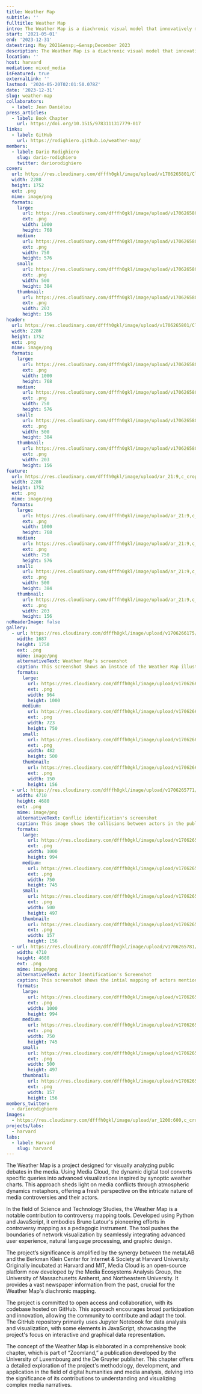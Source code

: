 ```yaml
---
title: Weather Map
subtitle: ''
fulltitle: Weather Map
intro: The Weather Map is a diachronic visual model that innovatively maps controversies in media narratives, using advanced data analysis to visualize the evolution of public debates over the years.
start: '2021-05-01'
end: '2023-12-31'
datestring: May 2021&ensp;–&ensp;December 2023
description: The Weather Map is a diachronic visual model that innovatively maps controversies in media narratives, using advanced data analysis to visualize the evolution…
location: ''
host: harvard
mediation: mixed_media
isFeatured: true
externalLink: ''
lastmod: '2024-05-20T02:01:50.078Z'
date: '2023-12-31'
slug: weather-map
collaborators:
  - label: Jean Daniélou
press_articles:
  - label: Book Chapter
    url: https://doi.org/10.1515/9783111317779-017
links:
  - label: GitHub
    url: https://rodighiero.github.io/weather-map/
members:
  - label: Dario Rodighiero
    slug: dario-rodighiero
    twitter: dariorodighiero
cover:
  url: https://res.cloudinary.com/dfffh0gkl/image/upload/v1706265801/Cloud_Map_5d47c6c785.png
  width: 2280
  height: 1752
  ext: .png
  mime: image/png
  formats:
    large:
      url: https://res.cloudinary.com/dfffh0gkl/image/upload/v1706265802/large_Cloud_Map_5d47c6c785.png
      ext: .png
      width: 1000
      height: 768
    medium:
      url: https://res.cloudinary.com/dfffh0gkl/image/upload/v1706265803/medium_Cloud_Map_5d47c6c785.png
      ext: .png
      width: 750
      height: 576
    small:
      url: https://res.cloudinary.com/dfffh0gkl/image/upload/v1706265803/small_Cloud_Map_5d47c6c785.png
      ext: .png
      width: 500
      height: 384
    thumbnail:
      url: https://res.cloudinary.com/dfffh0gkl/image/upload/v1706265802/thumbnail_Cloud_Map_5d47c6c785.png
      ext: .png
      width: 203
      height: 156
header:
  url: https://res.cloudinary.com/dfffh0gkl/image/upload/v1706265801/Cloud_Map_5d47c6c785.png
  width: 2280
  height: 1752
  ext: .png
  mime: image/png
  formats:
    large:
      url: https://res.cloudinary.com/dfffh0gkl/image/upload/v1706265802/large_Cloud_Map_5d47c6c785.png
      ext: .png
      width: 1000
      height: 768
    medium:
      url: https://res.cloudinary.com/dfffh0gkl/image/upload/v1706265803/medium_Cloud_Map_5d47c6c785.png
      ext: .png
      width: 750
      height: 576
    small:
      url: https://res.cloudinary.com/dfffh0gkl/image/upload/v1706265803/small_Cloud_Map_5d47c6c785.png
      ext: .png
      width: 500
      height: 384
    thumbnail:
      url: https://res.cloudinary.com/dfffh0gkl/image/upload/v1706265802/thumbnail_Cloud_Map_5d47c6c785.png
      ext: .png
      width: 203
      height: 156
feature:
  url: https://res.cloudinary.com/dfffh0gkl/image/upload/ar_21:9,c_crop/v1706265801/Cloud_Map_5d47c6c785.png
  width: 2280
  height: 1752
  ext: .png
  mime: image/png
  formats:
    large:
      url: https://res.cloudinary.com/dfffh0gkl/image/upload/ar_21:9,c_crop/v1706265802/large_Cloud_Map_5d47c6c785.png
      ext: .png
      width: 1000
      height: 768
    medium:
      url: https://res.cloudinary.com/dfffh0gkl/image/upload/ar_21:9,c_crop/v1706265803/medium_Cloud_Map_5d47c6c785.png
      ext: .png
      width: 750
      height: 576
    small:
      url: https://res.cloudinary.com/dfffh0gkl/image/upload/ar_21:9,c_crop/v1706265803/small_Cloud_Map_5d47c6c785.png
      ext: .png
      width: 500
      height: 384
    thumbnail:
      url: https://res.cloudinary.com/dfffh0gkl/image/upload/ar_21:9,c_crop/v1706265802/thumbnail_Cloud_Map_5d47c6c785.png
      ext: .png
      width: 203
      height: 156
noHeaderImage: false
gallery:
  - url: https://res.cloudinary.com/dfffh0gkl/image/upload/v1706266175/Fig_9_e1e2a96dbd.png
    width: 1687
    height: 1750
    ext: .png
    mime: image/png
    alternativeText: Weather Map's screenshot
    caption: This screenshot shows an instace of the Weather Map illustrating the last ten years of public debate about renowable energies.
    formats:
      large:
        url: https://res.cloudinary.com/dfffh0gkl/image/upload/v1706266176/large_Fig_9_e1e2a96dbd.png
        ext: .png
        width: 964
        height: 1000
      medium:
        url: https://res.cloudinary.com/dfffh0gkl/image/upload/v1706266177/medium_Fig_9_e1e2a96dbd.png
        ext: .png
        width: 723
        height: 750
      small:
        url: https://res.cloudinary.com/dfffh0gkl/image/upload/v1706266178/small_Fig_9_e1e2a96dbd.png
        ext: .png
        width: 482
        height: 500
      thumbnail:
        url: https://res.cloudinary.com/dfffh0gkl/image/upload/v1706266176/thumbnail_Fig_9_e1e2a96dbd.png
        ext: .png
        width: 150
        height: 156
  - url: https://res.cloudinary.com/dfffh0gkl/image/upload/v1706265771/Fig_8_075ce158e3.png
    width: 4710
    height: 4680
    ext: .png
    mime: image/png
    alternativeText: Conflic identification's screenshot
    caption: This image shows the collisions between actors in the public debates of renewable energies; it is part of the Python code to develop an instance of the Weather Map.
    formats:
      large:
        url: https://res.cloudinary.com/dfffh0gkl/image/upload/v1706265773/large_Fig_8_075ce158e3.png
        ext: .png
        width: 1000
        height: 994
      medium:
        url: https://res.cloudinary.com/dfffh0gkl/image/upload/v1706265773/medium_Fig_8_075ce158e3.png
        ext: .png
        width: 750
        height: 745
      small:
        url: https://res.cloudinary.com/dfffh0gkl/image/upload/v1706265774/small_Fig_8_075ce158e3.png
        ext: .png
        width: 500
        height: 497
      thumbnail:
        url: https://res.cloudinary.com/dfffh0gkl/image/upload/v1706265772/thumbnail_Fig_8_075ce158e3.png
        ext: .png
        width: 157
        height: 156
  - url: https://res.cloudinary.com/dfffh0gkl/image/upload/v1706265781/Fig_7_13899ad38a.png
    width: 4710
    height: 4680
    ext: .png
    mime: image/png
    alternativeText: Actor Identification's Screenshot
    caption: This screenshot shows the intial mapping of actors mentioned in the newspapers articles about renowable energy.
    formats:
      large:
        url: https://res.cloudinary.com/dfffh0gkl/image/upload/v1706265782/large_Fig_7_13899ad38a.png
        ext: .png
        width: 1000
        height: 994
      medium:
        url: https://res.cloudinary.com/dfffh0gkl/image/upload/v1706265783/medium_Fig_7_13899ad38a.png
        ext: .png
        width: 750
        height: 745
      small:
        url: https://res.cloudinary.com/dfffh0gkl/image/upload/v1706265783/small_Fig_7_13899ad38a.png
        ext: .png
        width: 500
        height: 497
      thumbnail:
        url: https://res.cloudinary.com/dfffh0gkl/image/upload/v1706265781/thumbnail_Fig_7_13899ad38a.png
        ext: .png
        width: 157
        height: 156
members_twitter:
  - dariorodighiero
images:
  - https://res.cloudinary.com/dfffh0gkl/image/upload/ar_1200:600,c_crop/c_limit,h_1200,w_600/v1706265801/Cloud_Map_5d47c6c785.png
projects/labs:
  - harvard
labs:
  - label: Harvard
    slug: harvard
---
```

The Weather Map is a project designed for visually analyzing public debates in the media. Using Media Cloud, the dynamic digital tool converts specific queries into advanced visualizations inspired by synoptic weather charts. This approach sheds light on media conflicts through atmospheric dynamics metaphors, offering a fresh perspective on the intricate nature of media controversies and their actors.

In the field of Science and Technology Studies, the Weather Map is a notable contribution to controversy mapping tools. Developed using Python and JavaScript, it embodies Bruno Latour's pioneering efforts in controversy mapping as a pedagogic instrument. The tool pushes the boundaries of network visualization by seamlessly integrating advanced user experience, natural language processing, and graphic design.

The project’s significance is amplified by the synergy between the metaLAB and the Berkman Klein Center for Internet & Society at Harvard University. Originally incubated at Harvard and MIT, Media Cloud is an open-source platform now developed by the Media Ecosystems Analysis Group, the University of Massachusetts Amherst, and Northeastern University. It provides a vast newspaper information from the past, crucial for the Weather Map's diachronic mapping.

The project is committed to open access and collaboration, with its codebase hosted on GitHub. This approach encourages broad participation and innovation, allowing the community to contribute and adapt the tool. The GitHub repository primarily uses Jupyter Notebook for data analysis and visualization, with some elements in JavaScript, showcasing the project's focus on interactive and graphical data representation.

The concept of the Weather Map is elaborated in a comprehensive book chapter, which is part of “Zoomland,” a publication developed by the University of Luxembourg and the De Gruyter publisher. This chapter offers a detailed exploration of the project's methodology, development, and application in the field of digital humanities and media analysis, delving into the significance of its contributions to understanding and visualizing complex media narratives.